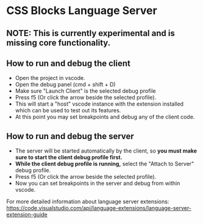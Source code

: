 # CSS Blocks Language Server

## **NOTE:** This is currently experimental and is missing core functionality.

## How to run and debug the client
- Open the project in vscode.
- Open the debug panel (cmd + shift + D)
- Make sure "Launch Client" is the selected debug profile
- Press f5 (Or click the arrow beside the selected profile).
- This will start a "host" vscode instance with the extension installed which can
be used to test out its features.
- At this point you may set breakpoints and debug any of the client code.

## How to run and debug the server
- The server will be started automatically by the client, so **you
must make sure to start the client debug profile first.**
- **While the client debug profile is running,** select the "Attach to Server" debug profile.
- Press f5 (Or click the arrow beside the selected profile).
- Now you can set breakpoints in the server and debug from within vscode.

For more detailed information about language server extensions: https://code.visualstudio.com/api/language-extensions/language-server-extension-guide